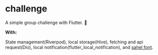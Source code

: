# challenge

A simple group challenge with Flutter. 💙

**With:**

State management(Riverpod), local storage(Hive), fetching and api request(Dio), local notification(flutter_local_notification), and [sahel font](https://rastikerdar.github.io/sahel-font/test-variable.html).
